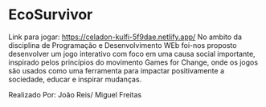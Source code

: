 # EcoSurvivor
Link para jogar: https://celadon-kulfi-5f9dae.netlify.app/
No ambito da disciplina de Programação e Desenvolvimento WEb foi-nos proposto desenvolver um jogo interativo com foco em uma causa social importante, inspirado pelos princípios do movimento Games for Change, onde os jogos são usados como uma ferramenta para impactar positivamente a sociedade, educar e inspirar mudanças.

Realizado Por: João Reis/ Miguel Freitas
